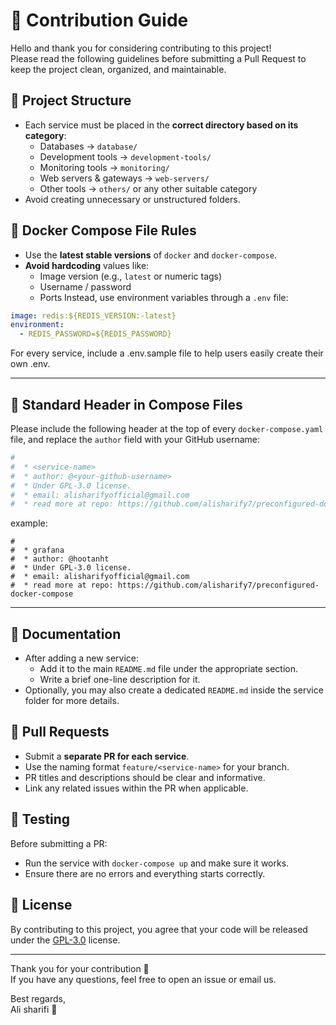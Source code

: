 # 🧾 Contribution Guide

Hello and thank you for considering contributing to this project!  
Please read the following guidelines before submitting a Pull Request to keep the project clean, organized, and maintainable.

## 📁 Project Structure

- Each service must be placed in the **correct directory based on its category**:
  - Databases → `database/`
  - Development tools → `development-tools/`
  - Monitoring tools → `monitoring/`
  - Web servers & gateways → `web-servers/`
  - Other tools → `others/` or any other suitable category
- Avoid creating unnecessary or unstructured folders.



## 📄 Docker Compose File Rules

- Use the **latest stable versions** of `docker` and `docker-compose`.
- **Avoid hardcoding** values like:
  - Image version (e.g., `latest` or numeric tags)
  - Username / password
  - Ports
  Instead, use environment variables through a `.env` file:

```yaml
image: redis:${REDIS_VERSION:-latest}
environment:
  - REDIS_PASSWORD=${REDIS_PASSWORD}
```
For every service, include a .env.sample file to help users easily create their own .env.


---

## 🧩 Standard Header in Compose Files

Please include the following header at the top of every `docker-compose.yaml` file, and replace the `author` field with your GitHub username:

```yaml
#
#  * <service-name>
#  * author: @<your-github-username>
#  * Under GPL-3.0 license.
#  * email: alisharifyofficial@gmail.com
#  * read more at repo: https://github.com/alisharify7/preconfigured-docker-compose
```
example:
```
#
#  * grafana
#  * author: @hootanht
#  * Under GPL-3.0 license.
#  * email: alisharifyofficial@gmail.com
#  * read more at repo: https://github.com/alisharify7/preconfigured-docker-compose
```



---

## 📝 Documentation

- After adding a new service:
  - Add it to the main `README.md` file under the appropriate section.
  - Write a brief one-line description for it.
- Optionally, you may also create a dedicated `README.md` inside the service folder for more details.


## 🔀 Pull Requests

- Submit a **separate PR for each service**.
- Use the naming format `feature/<service-name>` for your branch.
- PR titles and descriptions should be clear and informative.
- Link any related issues within the PR when applicable.


## 🧪 Testing

Before submitting a PR:
- Run the service with `docker-compose up` and make sure it works.
- Ensure there are no errors and everything starts correctly.


## 📄 License

By contributing to this project, you agree that your code will be released under the [GPL-3.0](LICENSE) license.

---

Thank you for your contribution 🙌  
If you have any questions, feel free to open an issue or email us.

Best regards,  
Ali sharifi 🎉
